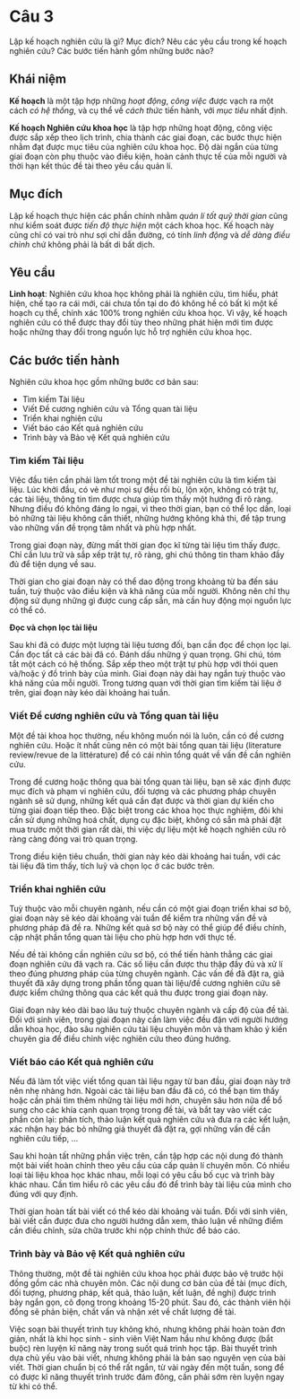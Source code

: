 # Câu 3

Lập kế hoạch nghiên cứu là gì? Mục đích? Nêu các yêu cầu trong kế hoạch nghiên cứu? Các bước tiến hành gồm những bước nào?

## Khái niệm

**Kế hoạch** là một tập hợp những *hoạt động*, *công việc* được vạch ra một cách *có hệ thống*, và cụ thể về *cách thức* tiến hành, với *mục tiêu* nhất định.

**Kế hoạch Nghiên cứu khoa học** là tập hợp những hoạt động, công việc được sắp xếp theo lịch trình, chia thành các giai đoạn, các bước thực hiện nhằm đạt được mục tiêu của nghiên cứu khoa học. Độ dài ngắn của từng giai đoạn còn phụ thuộc vào điều kiện, hoàn cảnh thực tế của mỗi người và thời hạn kết thúc đề tài theo yêu cầu quản lí.

## Mục đích

Lập kế hoạch thực hiện các phần chính nhằm *quản lí tốt quỹ thời gian* cũng như kiểm soát được *tiến độ thực hiện* một cách khoa học. Kế hoạch này cũng chỉ có vai trò như sợi chỉ dẫn đường, có tính *linh động* và *dễ dàng điều chỉnh* chứ không phải là bất di bất dịch.

## Yêu cầu

**Linh hoạt**: Nghiên cứu khoa học không phải là nghiên cứu, tìm hiểu, phát hiện, chế tạo ra cái mới, cái chưa tồn tại do đó không hề có bất kì một kế hoạch cụ thể, chính xác 100% trong nghiên cứu khoa học. Vì vậy, kế hoạch nghiên cứu có thể được thay đổi tùy theo những phát hiện mới tìm được hoặc những thay đổi trong nguồn lực hỗ trợ nghiên cứu khoa học.

## Các bước tiến hành

Nghiên cứu khoa học gồm những bước cơ bản sau:
  * Tìm kiếm Tài liệu
  * Viết Đề cương nghiên cứu và Tổng quan tài liệu
  * Triển khai nghiên cứu
  * Viết báo cáo Kết quả nghiên cứu
  * Trình bày và Bảo vệ Kết quả nghiên cứu

### Tìm kiếm Tài liệu

Việc đầu tiên cần phải làm tốt trong một đề tài nghiên cứu là tìm kiếm tài liệu. Lúc khởi đầu, có vẻ như mọi sự đều rối bù, lộn xộn, không có trật tự, các tài liệu, thông tin tìm được chưa giúp tìm thấy một hướng đi rõ ràng. Nhưng điều đó không đáng lo ngại, vì theo thời gian, bạn có thể lọc dần, loại bỏ những tài liệu không cần thiết, những hướng không khả thi, để tập trung vào những vấn đề trọng tâm nhất và phù hợp nhất.

Trong giai đoạn này, đừng mất thời gian đọc kĩ từng tài liệu tìm thấy được. Chỉ cần lưu trữ và sắp xếp trật tự, rõ ràng, ghi chú thông tin tham khảo đầy đủ để tiện dụng về sau.

Thời gian cho giai đoạn này có thể dao động trong khoảng từ ba đến sáu tuần, tuỳ thuộc vào điều kiện và khả năng của mỗi người. Không nên chỉ thụ động sử dụng những gì được cung cấp sẵn, mà cần huy động mọi nguồn lực có thể có.

**Đọc và chọn lọc tài liệu**

Sau khi đã có được một lượng tài liệu tương đối, bạn cần đọc để chọn lọc lại. Cần đọc tất cả các bài đã có. Đánh dấu những ý quan trọng. Ghi chú, tóm tắt một cách có hệ thống. Sắp xếp theo một trật tự phù hợp với thói quen và/hoặc ý đồ trình bày của mình. Giai đoạn này dài hay ngắn tuỳ thuộc vào khả năng của mỗi người. Trong tương quan với thời gian tìm kiếm tài liệu ở trên, giai đoạn này kéo dài khoảng hai tuần.

### Viết Đề cương nghiên cứu và Tổng quan tài liệu

Một đề tài khoa học thường, nếu không muốn nói là luôn, cần có đề cương nghiên cứu. Hoặc ít nhất cũng nên có một bài tổng quan tài liệu (literature review/revue de la littérature) để có cái nhìn tổng quát về vấn đề cần nghiên cứu.

Trong đề cương hoặc thông qua bài tổng quan tài liệu, bạn sẽ xác định được mục đích và phạm vi nghiên cứu, đối tượng và các phương pháp chuyên ngành sẽ sử dụng, những kết quả cần đạt được và thời gian dự kiến cho từng giai đoạn tiếp theo. Đặc biệt trong các khoa học thực nghiệm, đôi khi cần sử dụng những hoá chất, dụng cụ đặc biệt, không có sẵn mà phải đặt mua trước một thời gian rất dài, thì việc dự liệu một kế hoạch nghiên cứu rõ ràng càng đóng vai trò quan trọng.

Trong điều kiện tiêu chuẩn, thời gian này kéo dài khoảng hai tuần, với các tài liệu đã tìm thấy, tích luỹ và chọn lọc ở các bước trên.

### Triển khai nghiên cứu

Tuỳ thuộc vào mỗi chuyên ngành, nếu cần có một giai đoạn triển khai sơ bộ, giai đoạn này sẽ kéo dài khoảng vài tuần để kiểm tra những vấn đề và phương pháp đã đề ra. Những kết quả sơ bộ này có thể giúp để điều chỉnh, cập nhật phần tổng quan tài liệu cho phù hợp hơn với thực tế.

Nếu đề tài không cần nghiên cứu sơ bộ, có thể tiến hành thẳng các giai đoạn nghiên cứu đã vạch ra. Các số liệu cần được thu thập đầy đủ và xử lí theo đúng phương pháp của từng chuyên ngành. Các vấn đề đã đặt ra, giả thuyết đã xây dựng trong phần tổng quan tài liệu/đề cương nghiên cứu sẽ được kiểm chứng thông qua các kết quả thu được trong giai đoạn này.

Giai đoạn này kéo dài bao lâu tuỳ thuộc chuyên ngành và cấp độ của đề tài. Đối với sinh viên, trong giai đoạn này cần làm việc đều đặn với người hướng dẫn khoa học, đào sâu nghiên cứu tài liệu chuyên môn và tham khảo ý kiến chuyên gia để điều chỉnh việc nghiên cứu theo đúng hướng.

### Viết báo cáo Kết quả nghiên cứu

Nếu đã làm tốt việc viết tổng quan tài liệu ngay từ ban đầu, giai đoạn này trở nên nhẹ nhàng hơn. Ngoài các tài liệu ban đầu đã có, có thể bạn tìm thấy hoặc cần phải tìm thêm những tài liệu mới hơn, chuyên sâu hơn nữa để bổ sung cho các khía cạnh quan trọng trong đề tài, và bắt tay vào viết các phần còn lại: phân tích, thảo luận kết quả nghiên cứu và đưa ra các kết luận, xác nhận hay bác bỏ những giả thuyết đã đặt ra, gợi những vấn đề cần nghiên cứu tiếp, ...

Sau khi hoàn tất những phần việc trên, cần tập hợp các nội dung đó thành một bài viết hoàn chỉnh theo yêu cầu của cấp quản lí chuyên môn. Có nhiều loại tài liệu khoa học khác nhau, mỗi loại có yêu cầu bố cục và trình bày khác nhau. Cần tìm hiểu rõ các yêu cầu đó để trình bày tài liệu của mình cho đúng với quy định.

Thời gian hoàn tất bài viết có thể kéo dài khoảng vài tuần. Đối với sinh viên, bài viết cần được đưa cho người hướng dẫn xem, thảo luận về những điểm cần điều chỉnh, sửa chữa trước khi nộp chính thức để báo cáo.

### Trình bày và Bảo vệ Kết quả nghiên cứu

Thông thường, một đề tài nghiên cứu khoa học phải được bảo vệ trước hội đồng gồm các nhà chuyên môn. Các nội dung cơ bản của đề tài (mục đích, đối tượng, phương pháp, kết quả, thảo luận, kết luận, đề nghị) được trình bày ngắn gọn, cô đọng trong khoảng 15-20 phút. Sau đó, các thành viên hội đồng sẽ phản biện, chất vấn và nhận xét về chất lượng đề tài.

Việc soạn bài thuyết trình tuy không khó, nhưng không phải hoàn toàn đơn giản, nhất là khi học sinh - sinh viên Việt Nam hầu như không được (bắt buộc) rèn luyện kĩ năng này trong suốt quá trình học tập. Bài thuyết trình dựa chủ yếu vào bài viết, nhưng không phải là bản sao nguyên vẹn của bài viết. Thời gian chuẩn bị có thể rất ngắn, từ vài ngày đến một tuần, song để có được kĩ năng thuyết trình trước đám đông, cần phải sớm rèn luyện ngay từ khi có thể.
